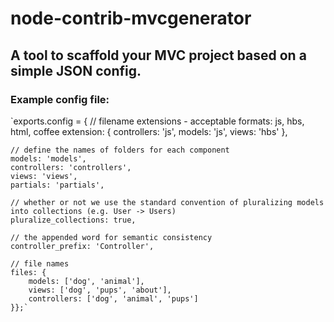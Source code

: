 node-contrib-mvcgenerator
=========================

## A tool to scaffold your MVC project based on a simple JSON config.

### Example config file:

`exports.config = {
  // filename extensions - acceptable formats: js, hbs, html, coffee
	extension: {
		controllers: 'js',
		models: 'js',
		views: 'hbs'
	},

	// define the names of folders for each component
	models: 'models',
	controllers: 'controllers',
	views: 'views',
	partials: 'partials',

	// whether or not we use the standard convention of pluralizing models into collections (e.g. User -> Users)
	pluralize_collections: true,

	// the appended word for semantic consistency
	controller_prefix: 'Controller',

	// file names
	files: {
		models: ['dog', 'animal'],
		views: ['dog', 'pups', 'about'],
		controllers: ['dog', 'animal', 'pups']
	}};`
